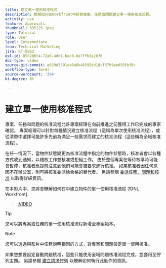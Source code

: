 ```yaml
---
title: 建立單一使用核准程式
description: 瞭解如何在Workfront中針對專案、任務或問題建立單一使用核准流程。
activity: use
feature: Approvals
thumbnail: 335225.jpeg
type: Tutorial
role: User
level: Intermediate
team: Technical Marketing
jira: KT-8962
exl-id: 85d28b54-72a6-4dd1-bac8-8e7ffb3e2b76
doc-type: video
source-git-commit: e639d3391ea6a8b46592dd18cf57b9eed50fbf8c
workflow-type: tm+mt
source-wordcount: '294'
ht-degree: 0%

---
```


# 建立單一使用核准程式

專案、任務和問題的核准流程允許專案經理在向前推進之前獲得工作已完成的專家確認。 專案經理可以針對每種情況建立核准流程（這稱為單次使用核准流程），或從清單中選擇可能許多先前為滿足一般需求而建立的核准流程（這些稱為全域核准流程）。

在任一情況下，當物件狀態變更為核准流程中指定的物件狀態時，核准者會以各種方式收到通知，以稽核工作並核准或拒絕工作。 由於整個專案在等待核準時可能會暫停，核准者應提前注意到他們可能會被要求進行核准。 如果核准者因任何原因不在辦公室，則可將核准委派給合格的替代者。 另請參閱 [委派任務、問題和核准](https://experienceleague.adobe.com/docs/workfront-learn/tutorials-workfront/manage-work/approval-processes-and-milestone-paths/delegate-approvals.html) 以取得詳細資訊。

在本影片中，您將會瞭解如何在中建立物件的單一使用核准流程 [!DNL  Workfront].

>[!VIDEO](https://video.tv.adobe.com/v/335225/?quality=12&learn=on)

>[!TIP]
>
>您可以將專案或任務的單一使用核准流程新增至專案範本。

>[!NOTE]
>
>您可以透過與影片中任務說明相同的方式，對專案和問題設定單一使用核准。
>
>如果您想要設定自動問題核准，這些只能使用全域問題核准流程完成，並套用至佇列主題。 另請參閱 [建立請求佇列](https://experienceleague.corp.adobe.com/docs/workfront/using/manage-work/requests/create-and-manage-request-queues/create-request-queue.html) 以瞭解如何執行此動作的資訊。

